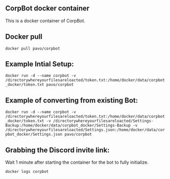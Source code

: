 ## CorpBot docker container

This is a docker container of CorpBot.

## Docker pull

`docker pull pavo/corpbot`

## Example Intial Setup:

`docker run -d --name corpbot -v /directorywhereyourfilesareloacted/token.txt:/home/docker/data/corpbot_docker/token.txt pavo/corpbot`

## Example of converting from existing Bot:

`docker run -d --name corpbot -v /directorywhereyourfilesareloacted/token.txt:/home/docker/data/corpbot_docker/token.txt -v /directorywhereyourfilesareloacted/Settings-Backup:/home/docker/data/corpbot_docker/Settings-Backup -v /directorywhereyourfilesareloacted/Settings.json:/home/docker/data/corpbot_docker/Settings.json pavo/corpbot`

## Grabbing the Discord invite link:

Wait 1 minute after starting the container for the bot to fully initialize.

`docker logs corpbot`
